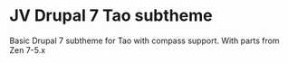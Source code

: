 # JV Drupal 7 Tao subtheme
Basic Drupal 7 subtheme for Tao with compass support. With parts from Zen 7-5.x
